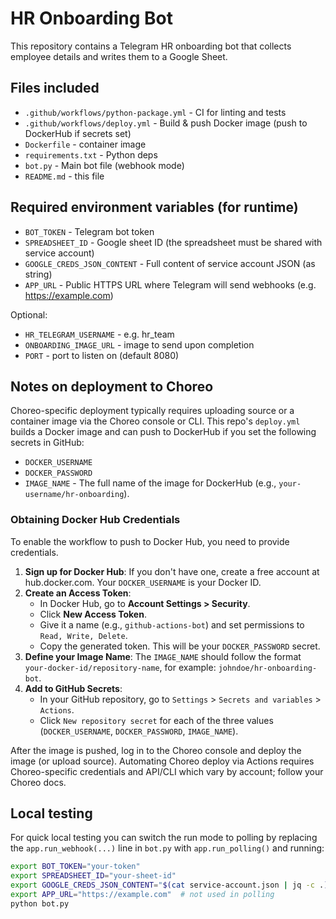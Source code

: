 # HR Onboarding Bot

This repository contains a Telegram HR onboarding bot that collects employee details and writes them to a Google Sheet.

## Files included
- `.github/workflows/python-package.yml` - CI for linting and tests
- `.github/workflows/deploy.yml` - Build & push Docker image (push to DockerHub if secrets set)
- `Dockerfile` - container image
- `requirements.txt` - Python deps
- `bot.py` - Main bot file (webhook mode)
- `README.md` - this file

## Required environment variables (for runtime)
- `BOT_TOKEN` - Telegram bot token
- `SPREADSHEET_ID` - Google sheet ID (the spreadsheet must be shared with service account)
- `GOOGLE_CREDS_JSON_CONTENT` - Full content of service account JSON (as string)
- `APP_URL` - Public HTTPS URL where Telegram will send webhooks (e.g. https://example.com)

Optional:
- `HR_TELEGRAM_USERNAME` - e.g. hr_team
- `ONBOARDING_IMAGE_URL` - image to send upon completion
- `PORT` - port to listen on (default 8080)

## Notes on deployment to Choreo
Choreo-specific deployment typically requires uploading source or a container image via the Choreo console or CLI.
This repo's `deploy.yml` builds a Docker image and can push to DockerHub if you set the following secrets in GitHub:
- `DOCKER_USERNAME`
- `DOCKER_PASSWORD`
- `IMAGE_NAME` - The full name of the image for DockerHub (e.g., `your-username/hr-onboarding`).
 
### Obtaining Docker Hub Credentials
To enable the workflow to push to Docker Hub, you need to provide credentials.

1.  **Sign up for Docker Hub**: If you don't have one, create a free account at hub.docker.com. Your `DOCKER_USERNAME` is your  Docker ID.
2.  **Create an Access Token**:
    - In Docker Hub, go to **Account Settings > Security**.
    - Click **New Access Token**.
    - Give it a name (e.g., `github-actions-bot`) and set permissions to `Read, Write, Delete`.
    - Copy the generated token. This will be your `DOCKER_PASSWORD` secret. 
3.  **Define your Image Name**: The `IMAGE_NAME` should follow the format `your-docker-id/repository-name`,  for example: `johndoe/hr-onboarding-bot`.
4.  **Add to GitHub Secrets**:
    - In your GitHub repository, go to `Settings` > `Secrets and variables` > `Actions`.
    - Click `New repository secret` for each of the three values (`DOCKER_USERNAME`, `DOCKER_PASSWORD`, `IMAGE_NAME`).
 
After the image is pushed, log in to the Choreo console and deploy the image (or upload source). Automating Choreo deploy via Actions requires Choreo-specific credentials and API/CLI which vary by account; follow your Choreo docs.

## Local testing
For quick local testing you can switch the run mode to polling by replacing the `app.run_webhook(...)` line in `bot.py` with `app.run_polling()` and running:

```bash
export BOT_TOKEN="your-token"
export SPREADSHEET_ID="your-sheet-id"
export GOOGLE_CREDS_JSON_CONTENT="$(cat service-account.json | jq -c .)"
export APP_URL="https://example.com"  # not used in polling
python bot.py
```
